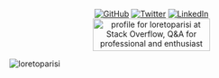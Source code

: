 <!--
**loretoparisi/loretoparisi** is a ✨ _special_ ✨ repository because its `README.md` (this file) appears on your GitHub profile.

Here are some ideas to get you started:

- 🔭 I’m currently working on ...
- 🌱 I’m currently learning ...
- 👯 I’m looking to collaborate on ...
- 🤔 I’m looking for help with ...
- 💬 Ask me about ...
- 📫 How to reach me: ...
- 😄 Pronouns: ...
- ⚡ Fun fact: ...
-->

<p align="center">
	<a href="https://github.com/loretoparisi"><img src="https://img.shields.io/github/followers/loretoparisi.svg?label=GitHub&style=social" alt="GitHub"></a>
	<a href="https://twitter.com/loretoparisi"><img src="https://img.shields.io/twitter/follow/loretoparisi?label=Twitter&style=social" alt="Twitter"></a>
	<a href="https://www.linkedin.com/in/loretoparisi"><img src="https://img.shields.io/badge/LinkedIn--_.svg?style=social&logo=linkedin" alt="LinkedIn"></a>
	<!--a href="https://github.com/sponsors/loretoparisi"><img src="https://img.shields.io/badge/GitHub_Sponsors--_.svg?style=social&logo=github&logoColor=EA4AAA" alt="GitHub Sponsors"></a-->
	<br/>
	<a href="https://stackoverflow.com/users/758836/loretoparisi"><img src="https://stackoverflow.com/users/flair/758836.png?theme=clean" width="208" height="58" alt="profile for loretoparisi at Stack Overflow, Q&amp;A for professional and enthusiast programmers" title="profile for loretoparisi at Stack Overflow, Q&amp;A for professional and enthusiast programmers"></a>
</p>
<p><img align="center" src="https://github-readme-stats.vercel.app/api?username=loretoparisi&show_icons=true&locale=en" alt="loretoparisi" /></p>
